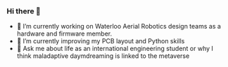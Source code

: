 ### Hi there 👋

- 🔭 I’m currently working on Waterloo Aerial Robotics design teams as a hardware and firmware member.
- 🌱 I’m currently improving my PCB layout and Python skills
- 💬 Ask me about life as an international engineering student or why I think maladaptive daymdreaming is linked to the metaverse

<!--
**orekk/orekk** is a ✨ _special_ ✨ repository because its `README.md` (this file) appears on your GitHub profile.

Here are some ideas to get you started:

- 🔭 I’m currently working on ...
- 🌱 I’m currently learning ...
- 👯 I’m looking to collaborate on ...
- 🤔 I’m looking for help with ...
- 💬 Ask me about ...
- 📫 How to reach me: ...
- 😄 Pronouns: ...
- ⚡ Fun fact: ...
-->
